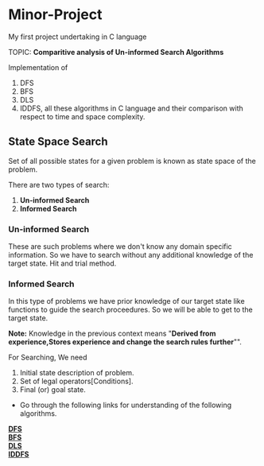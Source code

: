 # Minor-Project
My first project undertaking in C language

TOPIC: **Comparitive analysis of Un-informed Search Algorithms**


Implementation of 
1. DFS
2. BFS
3. DLS
4. IDDFS,
all these algorithms in C language and their comparison with respect to time and space complexity.

## State Space Search
Set of all possible states for a given problem is known as state space of the problem.

There are two types of search:
1. **Un-informed Search**
2. **Informed Search**

### Un-informed Search
These are such problems where we don't know any domain specific information. So we have to search without any additional knowledge of the target state. Hit and trial method.

### Informed Search
In this type of problems we have prior knowledge of our target state like functions to guide the search proceedures. So we will be able to get to the target state.

**Note:** Knowledge in the previous context means "**Derived from experience,Stores experience and change the search rules further**"".

For Searching, We need
1. Initial state description of problem.
2. Set of legal operators[Conditions].
3. Final (or) goal state.

* Go through the following links for understanding of the following algorithms.

[**DFS**](https://www.javatpoint.com/depth-first-search-algorithm)<br>
[**BFS**](https://www.javatpoint.com/breadth-first-search-algorithm)<br>
[**DLS**](https://www.javatpoint.com/ai-uninformed-search-algorithms)<br>
[**IDDFS**](http://theoryofprogramming.com/2018/01/14/iterative-deepening-depth-first-search-iddfs/)<br>
